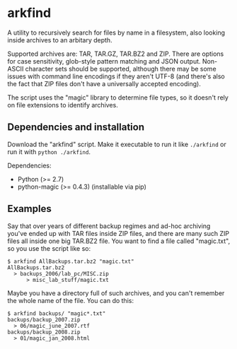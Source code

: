 arkfind
=======

A utility to recursively search for files by name in a filesystem, also looking
inside archives to an arbitary depth.

Supported archives are: TAR, TAR.GZ, TAR.BZ2 and ZIP. There are options for case
sensitivity, glob-style pattern matching and JSON output. Non-ASCII character
sets should be supported, although there may be some issues with command line
encodings if they aren't UTF-8 (and there's also the fact that ZIP files don't
have a universally accepted encoding).

The script uses the "magic" library to determine file types, so it doesn't rely
on file extensions to identify archives.

Dependencies and installation
-----------------------------

Download the "arkfind" script. Make it executable to run it like ```./arkfind```
 or run it with ```python ./arkfind```.

Dependencies:

  * Python (>= 2.7)
  * python-magic (>= 0.4.3) (installable via pip)

Examples
--------

Say that over years of different backup regimes and ad-hoc archiving you've
ended up with TAR files inside ZIP files, and there are many such ZIP files all
inside one big TAR.BZ2 file. You want to find a file called "magic.txt", so you
use the script like so:

    $ arkfind AllBackups.tar.bz2 "magic.txt"
    AllBackups.tar.bz2
      > backups_2006/lab_pc/MISC.zip
          > misc_lab_stuff/magic.txt
        
Maybe you have a directory full of such archives, and you can't remember the
whole name of the file. You can do this:

    $ arkfind backups/ "magic*.txt"
    backups/backup_2007.zip
      > 06/magic_june_2007.rtf
    backups/backup_2008.zip
      > 01/magic_jan_2008.html

